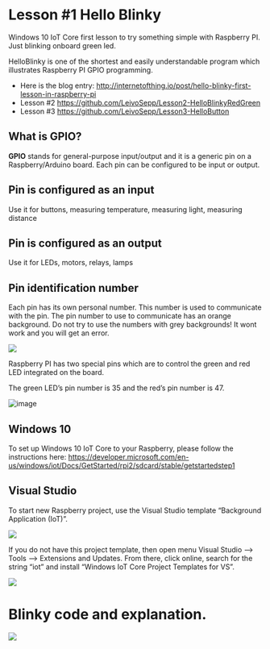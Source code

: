# Lesson #1 Hello Blinky
Windows 10 IoT Core first lesson to try something simple with Raspberry PI. Just blinking onboard green led.

HelloBlinky is one of the shortest and easily understandable program which illustrates Raspberry PI GPIO programming.

* Here is the blog entry: http://internetofthing.io/post/hello-blinky-first-lesson-in-raspberry-pi
* Lesson #2 https://github.com/LeivoSepp/Lesson2-HelloBlinkyRedGreen
* Lesson #3 https://github.com/LeivoSepp/Lesson3-HelloButton

## What is GPIO?

**GPIO** stands for general-purpose input/output and it is a generic pin on a Raspberry/Arduino board. Each pin can be configured to be input or output.

## Pin is configured as an input

Use it for buttons, measuring temperature, measuring light,  measuring distance 

## Pin is configured as an output

Use it for LEDs, motors, relays, lamps

## Pin identification number

Each pin has its own personal number. This number is used to communicate with the pin. The pin number to use to communicate has an orange background. Do not try to use the numbers with grey backgrounds! It wont work and you will get an error.

<img src="http://internetofthing.io/posts/files/9f2da784-623e-4753-b521-59ea81b6f2c3.png" />

Raspberry PI has two special pins which are to control the green and red LED integrated on the board. 

The green LED’s pin number is 35 and the red’s pin number is 47.

![image](https://cloud.githubusercontent.com/assets/13704023/22621382/13b33e60-eb2b-11e6-9776-cf6ca9691280.png)

## Windows 10

To set up Windows 10 IoT Core to your Raspberry, please follow the instructions here: https://developer.microsoft.com/en-us/windows/iot/Docs/GetStarted/rpi2/sdcard/stable/getstartedstep1 

## Visual Studio

To start new Raspberry project, use the Visual Studio template “Background Application (IoT)”.

<img src="http://internetofthing.io/posts/files/acc2be75-7380-42a2-bce4-164157b551a5.png" />

If you do not have this project template, then open menu Visual Studio –> Tools –> Extensions and Updates. From there, click online, search for the string “iot” and install “Windows IoT Core Project Templates for VS”.

<img src="http://internetofthing.io/posts/files/a65a0012-adad-43b7-8bd5-c363cd40d322.png" />

# Blinky code and explanation.

<img src="http://internetofthing.io/posts/files/2cfbea38-ea7b-4449-906f-26f92f7e558d.png" />
